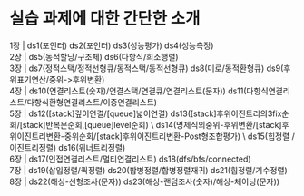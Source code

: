 # 실습 과제에 대한 간단한 소개

1장 | ds1(포인터) ds2(포인터) ds3(성능평가) ds4(성능측정) \
2장 | ds5(동적할당/구조체) ds6(다항식/희소행렬) \
3장 | ds7(정적스택/정적선형큐/동적스택/동적선형큐) ds8(미로/동적환형큐) ds9(후위표기연산/중위->후위변환) \
4장 | ds10(연결리스트(숫자)/연결스택/연결큐/연결리스트(문자)) ds11(다항식연결리스트/다항식환형연결리스트/이중연결리스트) \
5장 | ds12([stack]깊이연결/[queue]넓이연결) ds13([stack]후위이진트리의3fix순회/[stack]반복문순회,[queue]level순회) \ ds14(명제식의중위-후위변환/[stack]후위이진트리변환-중위순회/[stack]후위이진트리변환-Post형조합평가) \ ds15(힙정렬 /이진트리정렬) ds16(위너트리정렬) \
6장 | ds17(인접연결리스트/멀티연결리스트) ds18(dfs/bfs/connected) \
7장 | ds19(삽입정렬/퀵정렬) ds20(합병정렬/합병정렬재귀) ds21(힙정렬/기수정렬) \
8장 | ds22(해싱-선형조사(문자)) ds23(해싱-랜덤조사(숫자)/해싱-체이닝(문자))
